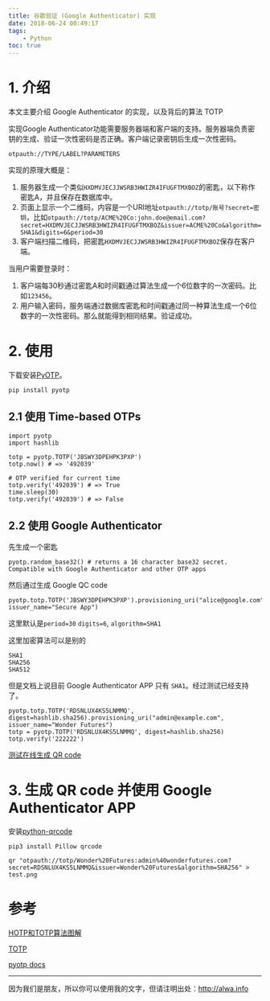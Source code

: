 ```yaml
---
title: 谷歌验证 (Google Authenticator) 实现
date: 2018-06-24 00:49:17
tags:
    - Python
toc: true
---
```



# 1. 介绍 
本文主要介绍 Google Authenticator 的实现，以及背后的算法 TOTP

实现Google Authenticator功能需要服务器端和客户端的支持。服务器端负责密钥的生成、验证一次性密码是否正确。客户端记录密钥后生成一次性密码。

`otpauth://TYPE/LABEL?PARAMETERS`

实现的原理大概是：
1. 服务器生成一个类似`HXDMVJECJJWSRB3HWIZR4IFUGFTMXBOZ`的密匙，以下称作密匙A，并且保存在数据库中。
2. 页面上显示一个二维码，内容是一个URI地址`otpauth://totp/账号?secret=密钥`，比如`otpauth://totp/ACME%20Co:john.doe@email.com?secret=HXDMVJECJJWSRB3HWIZR4IFUGFTMXBOZ&issuer=ACME%20Co&algorithm=SHA1&digits=6&period=30`
3. 客户端扫描二维码，把密匙`HXDMVJECJJWSRB3HWIZR4IFUGFTMXBOZ`保存在客户端。

当用户需要登录时：
1. 客户端每30秒通过密匙A和时间戳通过算法生成一个6位数字的一次密码。比如`123456`。
2. 用户输入密码，服务端通过数据库密匙和时间戳通过同一种算法生成一个6位数字的一次性密码。那么就能得到相同结果。验证成功。

<!-- more -->

# 2. 使用
下载安装[PyOTP](https://pyotp.readthedocs.io/en/latest/)。
```
pip install pyotp
```

## 2.1 使用 Time-based OTPs

```
import pyotp
import hashlib

totp = pyotp.TOTP('JBSWY3DPEHPK3PXP')
totp.now() # => '492039'

# OTP verified for current time
totp.verify('492039') # => True
time.sleep(30)
totp.verify('492039') # => False
```

## 2.2 使用 Google Authenticator
先生成一个密匙
```
pyotp.random_base32() # returns a 16 character base32 secret. Compatible with Google Authenticator and other OTP apps
```

然后通过生成 Google QC code
```
pyotp.totp.TOTP('JBSWY3DPEHPK3PXP').provisioning_uri("alice@google.com", issuer_name="Secure App")
```
这里默认是`period=30` `digits=6`, `algorithm=SHA1`

这里加密算法可以是别的

```
SHA1
SHA256
SHA512
```
但是文档上说目前 Google Authenticator APP 只有 `SHA1`。经过测试已经支持了。

```
pyotp.totp.TOTP('RDSNLUX4KS5LNMMQ', digest=hashlib.sha256).provisioning_uri("admin@example.com", issuer_name="Wonder Futures")
totp = pyotp.TOTP('RDSNLUX4KS5LNMMQ', digest=hashlib.sha256)
totp.verify('222222')
```
[测试在线生成 QR code](https://www.qr-code-generator.com/)


# 3. 生成 QR code 并使用 Google Authenticator APP
安装[python-qrcode](https://github.com/lincolnloop/python-qrcode)

```
pip3 install Pillow qrcode
```
```
qr "otpauth://totp/Wonder%20Futures:admin%40wonderfutures.com?secret=RDSNLUX4KS5LNMMQ&issuer=Wonder%20Futures&algorithm=SHA256" > test.png
```


# 参考
[HOTP和TOTP算法图解](https://www.jianshu.com/p/a7b900e8e50a)

[TOTP](https://tools.ietf.org/id/draft-mraihi-totp-timebased-06.html)

[pyotp docs](https://pyotp.readthedocs.io/en/latest/)

----

因为我们是朋友，所以你可以使用我的文字，但请注明出处：http://alwa.info

